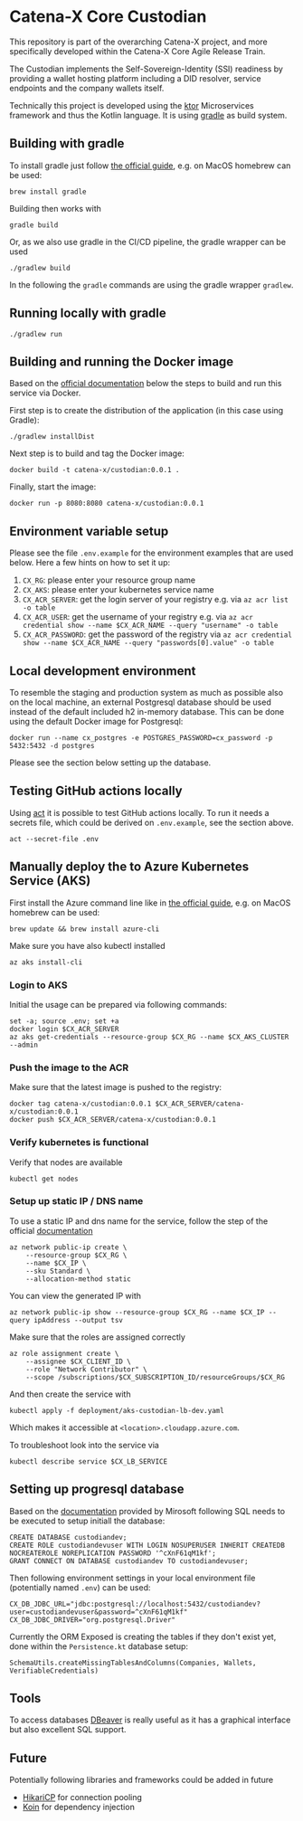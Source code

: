 # Catena-X Core Custodian

This repository is part of the overarching Catena-X project, and more specifically
developed within the Catena-X Core Agile Release Train.

The Custodian implements the Self-Sovereign-Identity (SSI) readiness by providing
a wallet hosting platform including a DID resolver, service endpoints and the
company wallets itself.

Technically this project is developed using the [ktor](https://ktor.io) Microservices
framework and thus the Kotlin language. It is using [gradle](https://gradle.org/) as
build system.

## Building with gradle

To install gradle just follow [the official guide](https://gradle.org/install/), e.g. on MacOS homebrew can be used:

```
brew install gradle
```

Building then works with

```
gradle build
```

Or, as we also use gradle in the CI/CD pipeline, the gradle wrapper can be used

```
./gradlew build
```

In the following the `gradle` commands are using the gradle wrapper `gradlew`.

## Running locally with gradle

```
./gradlew run
```

## Building and running the Docker image

Based on the [official documentation](https://ktor.io/docs/docker.html#getting-the-application-ready)
below the steps to build and run this service via Docker.

First step is to create the distribution of the application (in this case using Gradle):

```
./gradlew installDist
```

Next step is to build and tag the Docker image:

```
docker build -t catena-x/custodian:0.0.1 .
```

Finally, start the image:

```
docker run -p 8080:8080 catena-x/custodian:0.0.1
```

## Environment variable setup

Please see the file `.env.example` for the environment examples that are used
below. Here a few hints on how to set it up:

1. `CX_RG`: please enter your resource group name
2. `CX_AKS`: please enter your kubernetes service name
3. `CX_ACR_SERVER`: get the login server of your registry e.g. via `az acr list -o table`
4. `CX_ACR_USER`: get the username of your registry e.g.
   via `az acr credential show --name $CX_ACR_NAME --query "username" -o table `
5. `CX_ACR_PASSWORD`: get the password of the registry
   via `az acr credential show --name $CX_ACR_NAME --query "passwords[0].value" -o table`

## Local development environment

To resemble the staging and production system as much as possible also on the
local machine, an external Postgresql database should be used instead of
the default included h2 in-memory database. This can be done using the default
Docker image for Postgresql:

```
docker run --name cx_postgres -e POSTGRES_PASSWORD=cx_password -p 5432:5432 -d postgres
```

Please see the section below setting up the database.

## Testing GitHub actions locally

Using [act](https://github.com/nektos/act) it is possible to test GitHub actions
locally. To run it needs a secrets file, which could be derived on `.env.example`,
see the section above.

```
act --secret-file .env
```

## Manually deploy the to Azure Kubernetes Service (AKS)

First install the Azure command line like in
[the official guide](https://docs.microsoft.com/en-us/cli/azure/install-azure-cli),
e.g. on MacOS homebrew can be used:

```
brew update && brew install azure-cli
```

Make sure you have also kubectl installed

```
az aks install-cli
```

### Login to AKS

Initial the usage can be prepared via following commands:

```
set -a; source .env; set +a
docker login $CX_ACR_SERVER
az aks get-credentials --resource-group $CX_RG --name $CX_AKS_CLUSTER --admin
```

### Push the image to the ACR

Make sure that the latest image is pushed to the registry:

```
docker tag catena-x/custodian:0.0.1 $CX_ACR_SERVER/catena-x/custodian:0.0.1 
docker push $CX_ACR_SERVER/catena-x/custodian:0.0.1 
```

### Verify kubernetes is functional

Verify that nodes are available

```
kubectl get nodes
```

### Setup up static IP / DNS name

To use a static IP and dns name for the service, follow the step of the
official [documentation](https://docs.microsoft.com/en-us/azure/aks/static-ip)

```
az network public-ip create \
    --resource-group $CX_RG \
    --name $CX_IP \
    --sku Standard \
    --allocation-method static
```

You can view the generated IP with

```
az network public-ip show --resource-group $CX_RG --name $CX_IP --query ipAddress --output tsv
```

Make sure that the roles are assigned correctly

```
az role assignment create \
    --assignee $CX_CLIENT_ID \
    --role "Network Contributor" \
    --scope /subscriptions/$CX_SUBSCRIPTION_ID/resourceGroups/$CX_RG
````

And then create the service with

```
kubectl apply -f deployment/aks-custodian-lb-dev.yaml
```

Which makes it accessible at `<location>.cloudapp.azure.com`.

To troubleshoot look into the service via

```
kubectl describe service $CX_LB_SERVICE
```

## Setting up progresql database

Based on the [documentation](https://docs.microsoft.com/en-us/azure/postgresql/howto-create-users)
provided by Mirosoft following SQL needs to be executed to setup initiall the database:

```
CREATE DATABASE custodiandev;
CREATE ROLE custodiandevuser WITH LOGIN NOSUPERUSER INHERIT CREATEDB NOCREATEROLE NOREPLICATION PASSWORD '^cXnF61qM1kf';
GRANT CONNECT ON DATABASE custodiandev TO custodiandevuser;
```

Then following environment settings in your local environment file (potentially
named `.env`) can be used:

```
CX_DB_JDBC_URL="jdbc:postgresql://localhost:5432/custodiandev?user=custodiandevuser&password=^cXnF61qM1kf"
CX_DB_JDBC_DRIVER="org.postgresql.Driver"
```

Currently the ORM Exposed is creating the tables if they don't exist yet, done
within the `Persistence.kt` database setup:

```
SchemaUtils.createMissingTablesAndColumns(Companies, Wallets, VerifiableCredentials)
```

## Tools

To access databases [DBeaver](https://dbeaver.io/) is really useful as it has a
graphical interface but also excellent SQL support.

## Future

Potentially following libraries and frameworks could be added in future

* [HikariCP](https://github.com/brettwooldridge/HikariCP) for connection pooling
* [Koin](https://github.com/InsertKoinIO/koin) for dependency injection